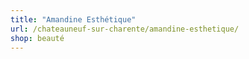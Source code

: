 ```yaml
---
title: "Amandine Esthétique"
url: /chateauneuf-sur-charente/amandine-esthetique/
shop: beauté
---
```

